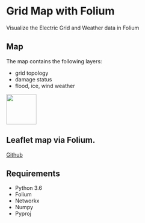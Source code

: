 # Grid Map with Folium

Visualize the Electric Grid and Weather data in Folium


## Map 
The map contains the following layers:

* grid topology
* damage status
* flood, ice, wind weather



<img src=data/folium.gif width="80">

## Leaflet map via Folium.
[Github](https://github.com/python-visualization/folium)


## Requirements
  - Python 3.6
  - Folium
  - Networkx
  - Numpy
  - Pyproj
